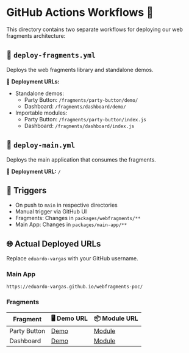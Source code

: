 # GitHub Actions Workflows 🚀

This directory contains two separate workflows for deploying our web fragments architecture:

## 🧩 `deploy-fragments.yml`
Deploys the web fragments library and standalone demos.

📍 **Deployment URLs:**
- Standalone demos:
  - Party Button: `/fragments/party-button/demo/`
  - Dashboard: `/fragments/dashboard/demo/`
- Importable modules:
  - Party Button: `/fragments/party-button/index.js`
  - Dashboard: `/fragments/dashboard/index.js`

## 🎯 `deploy-main.yml`
Deploys the main application that consumes the fragments.

📍 **Deployment URL:** `/`

## 🔄 Triggers
- On push to `main` in respective directories
- Manual trigger via GitHub UI
- Fragments: Changes in `packages/webfragments/**`
- Main App: Changes in `packages/main-app/**`

## 🌐 Actual Deployed URLs
Replace `eduardo-vargas` with your GitHub username.

### Main App
`https://eduardo-vargas.github.io/webfragments-poc/`

### Fragments
| Fragment | 🖥️ Demo URL | 📦 Module URL |
|----------|------------|--------------|
| Party Button | [Demo](https://eduardo-vargas.github.io/webfragments-poc/fragments/party-button/demo/) | [Module](https://eduardo-vargas.github.io/webfragments-poc/fragments/party-button/index.js) |
| Dashboard | [Demo](https://eduardo-vargas.github.io/webfragments-poc/fragments/dashboard/demo/) | [Module](https://eduardo-vargas.github.io/webfragments-poc/fragments/dashboard/index.js) | 